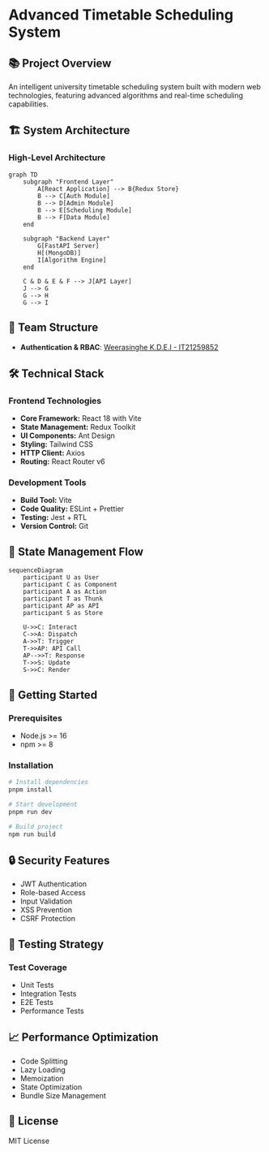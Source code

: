 # Advanced Timetable Scheduling System

## 📚 Project Overview
An intelligent university timetable scheduling system built with modern web technologies, featuring advanced algorithms and real-time scheduling capabilities.

## 🏗 System Architecture

### High-Level Architecture
```mermaid
graph TD
    subgraph "Frontend Layer"
        A[React Application] --> B{Redux Store}
        B --> C[Auth Module]
        B --> D[Admin Module]
        B --> E[Scheduling Module]
        B --> F[Data Module]
    end
    
    subgraph "Backend Layer"
        G[FastAPI Server]
        H[(MongoDB)]
        I[Algorithm Engine]
    end
    
    C & D & E & F --> J[API Layer]
    J --> G
    G --> H
    G --> I
```

## 👥 Team Structure

- **Authentication & RBAC**: [Weerasinghe K.D.E.I - IT21259852](https://github.com/EasaraWeerasinghe)


## 🛠 Technical Stack

### Frontend Technologies
- **Core Framework:** React 18 with Vite
- **State Management:** Redux Toolkit
- **UI Components:** Ant Design
- **Styling:** Tailwind CSS
- **HTTP Client:** Axios
- **Routing:** React Router v6

### Development Tools
- **Build Tool:** Vite
- **Code Quality:** ESLint + Prettier
- **Testing:** Jest + RTL
- **Version Control:** Git

## 🔄 State Management Flow
```mermaid
sequenceDiagram
    participant U as User
    participant C as Component
    participant A as Action
    participant T as Thunk
    participant AP as API
    participant S as Store

    U->>C: Interact
    C->>A: Dispatch
    A->>T: Trigger
    T->>AP: API Call
    AP-->>T: Response
    T->>S: Update
    S->>C: Render
```

## 🚀 Getting Started

### Prerequisites
- Node.js >= 16
- npm >= 8

### Installation
```bash
# Install dependencies
pnpm install

# Start development
pnpm run dev

# Build project
npm run build
```

## 🔒 Security Features

- JWT Authentication
- Role-based Access
- Input Validation
- XSS Prevention
- CSRF Protection

## 🧪 Testing Strategy

### Test Coverage
- Unit Tests
- Integration Tests
- E2E Tests
- Performance Tests

## 📈 Performance Optimization

- Code Splitting
- Lazy Loading
- Memoization
- State Optimization
- Bundle Size Management


## 📝 License
MIT License


